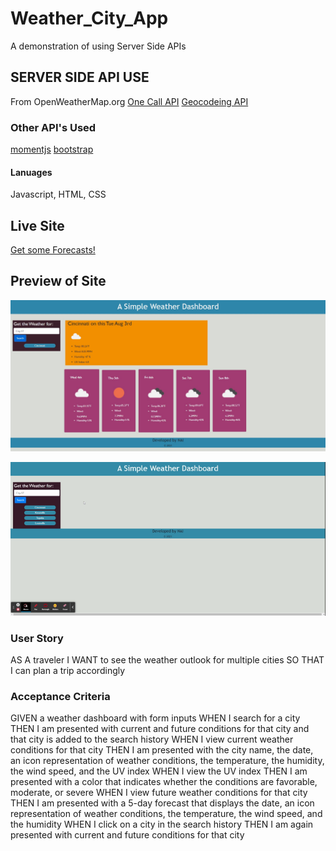 # Weather_City_App
A demonstration of using Server Side APIs 

## SERVER SIDE API USE
From OpenWeatherMap.org
[One Call API](https://openweathermap.org/api/one-call-api)
[Geocodeing API](https://openweathermap.org/api/geocoding-api)

### Other API's Used
[momentjs](https://momentjs.com/docs/)
[bootstrap](https://getbootstrap.com/docs/4.1/getting-started/introduction/)

#### Lanuages
Javascript, HTML, CSS

## Live Site
 
 [Get some Forecasts!](https://adam-niggebrugge.github.io/Weather_City_App/)

## Preview of Site

![Static Image](https://github.com/adam-niggebrugge/Weather_City_App/blob/main/assets/images/CitySearched.jpg)

![Gif](https://github.com/adam-niggebrugge/Weather_City_App/blob/main/assets/images/Weather%20Forecast.gif)

### User Story
AS A traveler
I WANT to see the weather outlook for multiple cities
SO THAT I can plan a trip accordingly

### Acceptance Criteria
GIVEN a weather dashboard with form inputs
WHEN I search for a city
THEN I am presented with current and future conditions for that city and that city is added to the search history
WHEN I view current weather conditions for that city
THEN I am presented with the city name, the date, an icon representation of weather conditions, the temperature, the humidity, the wind speed, and the UV index
WHEN I view the UV index
THEN I am presented with a color that indicates whether the conditions are favorable, moderate, or severe
WHEN I view future weather conditions for that city
THEN I am presented with a 5-day forecast that displays the date, an icon representation of weather conditions, the temperature, the wind speed, and the humidity
WHEN I click on a city in the search history
THEN I am again presented with current and future conditions for that city
